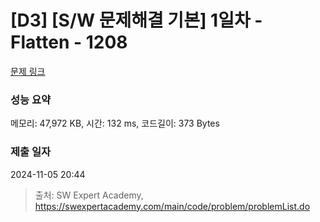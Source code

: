 # [D3] [S/W 문제해결 기본] 1일차 - Flatten - 1208 

[문제 링크](https://swexpertacademy.com/main/code/problem/problemDetail.do?contestProbId=AV139KOaABgCFAYh) 

### 성능 요약

메모리: 47,972 KB, 시간: 132 ms, 코드길이: 373 Bytes

### 제출 일자

2024-11-05 20:44



> 출처: SW Expert Academy, https://swexpertacademy.com/main/code/problem/problemList.do